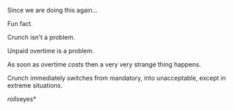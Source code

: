 Since we are doing this again...

Fun fact.

Crunch isn't a problem.

Unpaid overtime is a problem.

As soon as overtime *costs* then a very very strange thing happens.

Crunch immediately switches from mandatory, into  unacceptable, except in extreme situations.

*rolls*eyes*